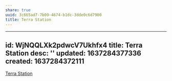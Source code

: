 ```yaml
---
share: true
uuid: 3c665ad7-7b09-4674-b1dc-3dde0c6d7900
title: Terra Station
---
```

---
id: WjNQQLXk2pdwcV7Ukhfx4
title: Terra Station
desc: ''
updated: 1637284377336
created: 1637284372111
---

[Terra Station](https://station.terra.money/wallet)
